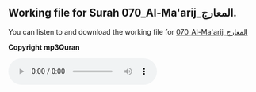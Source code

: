 
## Working file for Surah 070_Al-Ma'arij_المعارج.

You can listen to and download the working file for [070_Al-Ma'arij_المعارج](https://server13.mp3quran.net/husr/070.mp3)

**Copyright mp3Quran**

<audio controls src="https://server13.mp3quran.net/husr/070.mp3"></audio>
